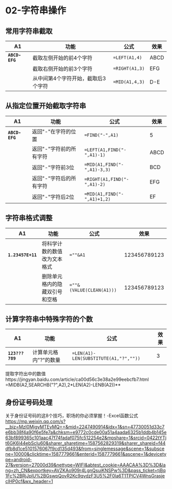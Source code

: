 # 02-字符串操作

## 常用字符串截取

| A1             | 功能                               | 公式           | 效果 |
| -------------- | ---------------------------------- | -------------- | ---- |
| **`ABCD-EFG`** | 截取左侧开始的前4个字符            | `=LEFT(A1,4)`  | ABCD |
|                | 截取右侧开始的前3个字符            | `=RIGHT(A1,3)` | EFG  |
|                | 从中间第4个字符开始，截取后3个字符 | `=MID(A1,4,3)` | D-E  |



## 从指定位置开始截取字符串

| A1             | 功能                    | 公式                        | 效果 |
| -------------- | ----------------------- | --------------------------- | ---- |
| **`ABCD-EFG`** | 返回"-"在字符的位置     | `=FIND("-",A1)`             | 5    |
|                | 返回"-"字符前的所有字符 | `=LEFT(A1,FIND("-",A1)-1)`  | ABCD |
|                | 返回"-"字符前3位        | `=MID(A1,FIND("-",A1)-3,3)` | BCD  |
|                | 返回"-"字符后的所有字符 | `=RIGHT(A1,FIND("-",A1)-2)` | EFG  |
|                | 返回"-"字符后2位        | `=MID(A1,FIND("-",A1)+1,2)` | EF   |



## 字符串格式调整

| A1                | 功能                           | 公式                     | 效果         |
| ----------------- | ------------------------------ | ------------------------ | ------------ |
| **`1.23457E+11`** | 将科学计数的数值改为文本格式   | `=""&A1`                 | 123456789123 |
|                   | 删除单元格内的隐藏双引号和空格 | `=""&(VALUE(CLEAN(A1)))` | 123456789123 |



## 计算字符串中特殊字符的个数

| A1              | 功能                  | 公式                                  | 效果 |
| --------------- | --------------------- | ------------------------------------- | ---- |
| **`123???789`** | 计算单元格内"?"的数量 | `=LEN(A1)-LEN(SUBSTITUTE(A1,"?",""))` | 3    |





提取字符出中的数值https://jingyan.baidu.com/article/ca00d56c3e38a2e99eebcfb7.html
=MIDB(A2,SEARCHB("?",A2),2\*LEN(A2)-LENB(A2))**





## 身份证号码处理



关于身份证号码的这8个技巧，职场的你必须掌握！-Excel函数公式
https://mp.weixin.qq.com/s?__biz=MzI0MjgyMTEyMQ==&mid=2247490914&idx=1&sn=47730051d33c7e6bb38f4a90f6e5fe7a&chksm=e9772c0cde00a51a4aada6325b1ddb4b145e63bf899365c101aac47f74fadaf075fc512254e2&mpshare=1&srcid=0422tYTjt6GK6l44ebSclu60&sharer_sharetime=1587562829319&sharer_shareid=f44dfb8d1ce5101576067f9cd135d493&from=singlemessage&scene=1&subscene=10000&clicktime=1587779661&enterid=1587779661&ascene=1&devicetype=android-27&version=27000d39&nettype=WIFI&abtest_cookie=AAACAA%3D%3D&lang=zh_CN&exportkey=AVZKAo909r4LgnQsuiKNSPw%3D&pass_ticket=tjBq1Fc%2BRjJplU%2BGswpQovR2Kc9qvdzF3U5%2F0la6T1TPlCV4WnsGrasjeclHP0cf&wx_header=1